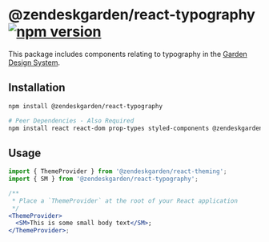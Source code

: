 # @zendeskgarden/react-typography [![npm version](https://flat.badgen.net/npm/v/@zendeskgarden/react-typography)](https://www.npmjs.com/package/@zendeskgarden/react-typography)

This package includes components relating to typography in the
[Garden Design System](https://zendeskgarden.github.io/).

## Installation

```sh
npm install @zendeskgarden/react-typography

# Peer Dependencies - Also Required
npm install react react-dom prop-types styled-components @zendeskgarden/react-theming
```

## Usage

```jsx static
import { ThemeProvider } from '@zendeskgarden/react-theming';
import { SM } from '@zendeskgarden/react-typography';

/**
 * Place a `ThemeProvider` at the root of your React application
 */
<ThemeProvider>
  <SM>This is some small body text</SM>;
</ThemeProvider>;
```
